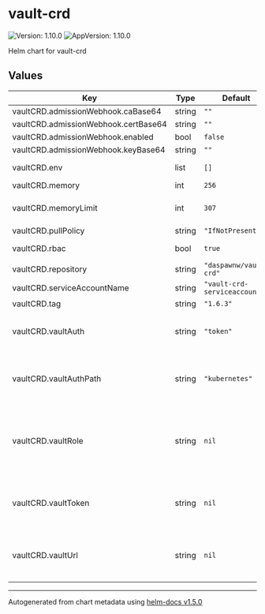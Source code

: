 # vault-crd

![Version: 1.10.0](https://img.shields.io/badge/Version-1.10.0-informational?style=flat-square) ![AppVersion: 1.10.0](https://img.shields.io/badge/AppVersion-1.7.0-informational?style=flat-square)

Helm chart for vault-crd

## Values

| Key | Type | Default | Description |
|-----|------|---------|-------------|
| vaultCRD.admissionWebhook.caBase64 | string | `""` |  |
| vaultCRD.admissionWebhook.certBase64 | string | `""` |  |
| vaultCRD.admissionWebhook.enabled | bool | `false` |  |
| vaultCRD.admissionWebhook.keyBase64 | string | `""` |  |
| vaultCRD.env | list | `[]` | Additional environment variables to be set |
| vaultCRD.memory | int | `256` | JVM Max memory in mb |
| vaultCRD.memoryLimit | int | `307` | Container max memory in mb should be 20% higher then jvm |
| vaultCRD.pullPolicy | string | `"IfNotPresent"` |  |
| vaultCRD.rbac | bool | `true` | Should it generate rbac resources |
| vaultCRD.repository | string | `"daspawnw/vault-crd"` |  |
| vaultCRD.serviceAccountName | string | `"vault-crd-serviceaccount"` |  |
| vaultCRD.tag | string | `"1.6.3"` |  |
| vaultCRD.vaultAuth | string | `"token"` | Specifies the used authentication method the following values are allowed: token | serviceAccount |
| vaultCRD.vaultAuthPath | string | `"kubernetes"` | Path to authentication backend in HashiCorp Vault. Only used if vaultAuth = serviceAccount |
| vaultCRD.vaultRole | string | `nil` | If you use the Service Account approach for Vault authentication please specify here the Vault role. Required if vaultAuth = serviceAccount |
| vaultCRD.vaultToken | string | `nil` | Token with access to the resources that Vault-CRD shares from Vault to Kubernetes. Required if vaultAuth = token |
| vaultCRD.vaultUrl | string | `nil` | Please specify here the URL to your Vault installation. Don't forget to set the /v1/ path e.g. http://localhost:8080/v1/ |

----------------------------------------------
Autogenerated from chart metadata using [helm-docs v1.5.0](https://github.com/norwoodj/helm-docs/releases/v1.5.0)
